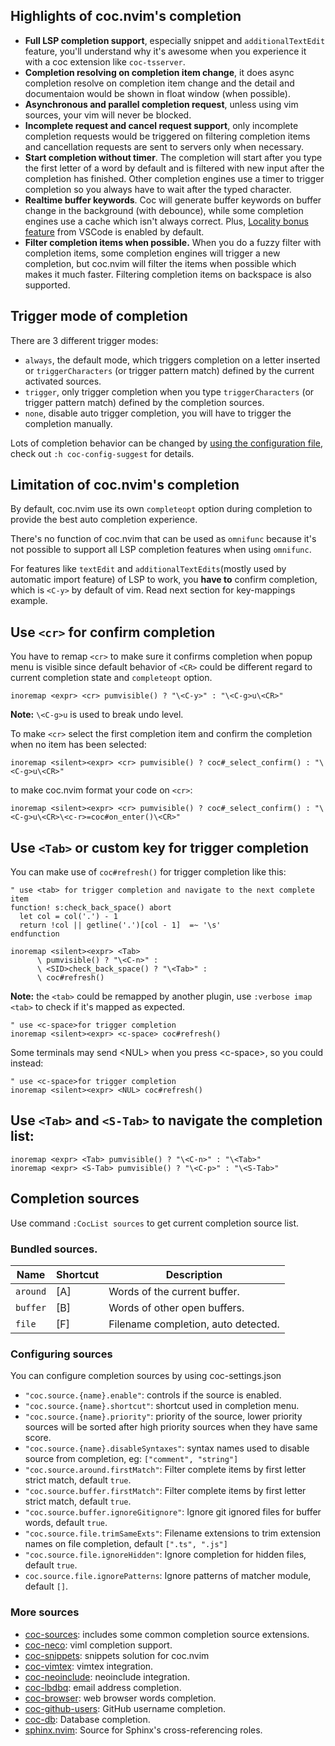 ## Highlights of coc.nvim's completion

* **Full LSP completion support**, especially snippet and `additionalTextEdit` feature, you'll understand why it's awesome when you experience it with a coc extension like `coc-tsserver`.
* **Completion resolving on completion item change**, it does async completion resolve on completion item change and the detail and documentaion would be shown in float window (when possible).
* **Asynchronous and parallel completion request**, unless using vim sources, your vim will never be blocked.
* **Incomplete request and cancel request support**, only incomplete completion requests would be triggered on filtering completion items and cancellation requests are sent to servers only when necessary.
* **Start completion without timer**. The completion will start after you type the first letter of a word by default and is filtered with new input after the completion has finished. Other completion engines use a timer to trigger completion so you always have to wait after the typed character.
* **Realtime buffer keywords**. Coc will generate buffer keywords on buffer change in the background (with debounce), while some completion engines use a cache which isn't always correct.  Plus, [Locality bonus feature](https://code.visualstudio.com/docs/editor/intellisense#_locality-bonus) from VSCode is enabled by default.
* **Filter completion items when possible.** When you do a fuzzy filter with completion items, some completion engines will trigger a new completion, but coc.nvim will filter the items when possible which makes it much faster. Filtering completion items on backspace is also supported.


## Trigger mode of completion

There are 3 different trigger modes:

* `always`, the default mode, which triggers completion on a letter inserted or `triggerCharacters` (or trigger pattern match) defined by the current activated sources.
* `trigger`, only trigger completion when you type `triggerCharacters` (or trigger pattern match) defined by the completion sources.
* `none`, disable auto trigger completion, you will have to trigger the completion manually.

Lots of completion behavior can be changed by [using the configuration file](https://github.com/neoclide/coc.nvim/wiki/Using-the-configuration-file), check out `:h coc-config-suggest` for details.


## Limitation of coc.nvim's completion

By default, coc.nvim use its own `completeopt` option during completion to provide the best auto completion experience.

There's no function of coc.nvim that can be used as `omnifunc` because it's not possible to support all LSP completion features when using `omnifunc`.

For features like `textEdit` and `additionalTextEdits`(mostly used by automatic import feature) of LSP to work, you **have to** confirm completion, which is `<C-y>` by default of vim. Read next section for key-mappings example.

## Use `<cr>` for confirm completion

You have to remap `<cr>` to make sure it confirms completion when popup menu is visible since default behavior of `<CR>` could be different regard to current completion state and `completeopt` option.

``` vim
inoremap <expr> <cr> pumvisible() ? "\<C-y>" : "\<C-g>u\<CR>"
```

**Note:** `\<C-g>u` is used to break undo level.
   
To make `<cr>` select the first completion item and confirm the completion when no item has been selected:

``` vim
inoremap <silent><expr> <cr> pumvisible() ? coc#_select_confirm() : "\<C-g>u\<CR>"
```
to make coc.nvim format your code on `<cr>`:

``` vim
inoremap <silent><expr> <cr> pumvisible() ? coc#_select_confirm() : "\<C-g>u\<CR>\<c-r>=coc#on_enter()\<CR>"
```

## Use `<Tab>` or custom key for trigger completion

You can make use of `coc#refresh()` for trigger completion like this:

``` vim
" use <tab> for trigger completion and navigate to the next complete item
function! s:check_back_space() abort
  let col = col('.') - 1
  return !col || getline('.')[col - 1]  =~ '\s'
endfunction

inoremap <silent><expr> <Tab>
      \ pumvisible() ? "\<C-n>" :
      \ <SID>check_back_space() ? "\<Tab>" :
      \ coc#refresh()
```

**Note:** the `<tab>` could be remapped by another plugin, use `:verbose imap <tab>` to check if it's mapped as expected.

``` vim
" use <c-space>for trigger completion
inoremap <silent><expr> <c-space> coc#refresh()
```
Some terminals may send \<NUL> when you press \<c-space>, so you could instead:
``` vim
" use <c-space>for trigger completion
inoremap <silent><expr> <NUL> coc#refresh()
```

## Use `<Tab>` and `<S-Tab>` to navigate the completion list:

``` vim
inoremap <expr> <Tab> pumvisible() ? "\<C-n>" : "\<Tab>"
inoremap <expr> <S-Tab> pumvisible() ? "\<C-p>" : "\<S-Tab>"
```

## Completion sources

Use command `:CocList sources` to get current completion source list.

### Bundled sources.

Name         |Shortcut| Description                                             
------------ |--------| -------------                                           
`around`     |[A]     |Words of the current buffer.                                
`buffer`     |[B]     |Words of other open buffers.                           
`file`       |[F]     |Filename completion, auto detected.  

### Configuring sources

You can configure completion sources by using coc-settings.json

* `"coc.source.{name}.enable"`: controls if the source is enabled.
* `"coc.source.{name}.shortcut"`: shortcut used in completion menu.
* `"coc.source.{name}.priority"`: priority of the source, lower priority sources will be sorted after high priority sources when they have same score.
* `"coc.source.{name}.disableSyntaxes"`: syntax names used to disable source from completion, eg: `["comment", "string"]`        
* `"coc.source.around.firstMatch"`: Filter complete items by first letter strict match, default `true`.
* `"coc.source.buffer.firstMatch"`: Filter complete items by first letter strict match, default `true`.
* `"coc.source.buffer.ignoreGitignore"`: Ignore git ignored files for buffer words, default `true`.
* `"coc.source.file.trimSameExts"`: Filename extensions to trim extension names on file completion, default `[".ts", ".js"]`
* `"coc.source.file.ignoreHidden"`: Ignore completion for hidden files, default `true`.
* `coc.source.file.ignorePatterns`: Ignore patterns of matcher module, default `[]`.


### More sources

- [coc-sources](https://github.com/neoclide/coc-sources): includes some common
  completion source extensions.
- [coc-neco](https://github.com/neoclide/coc-neco): viml completion support.
- [coc-snippets](https://github.com/neoclide/coc-snippets): snippets solution for coc.nvim
- [coc-vimtex](https://github.com/neoclide/coc-vimtex): vimtex integration.
- [coc-neoinclude](https://github.com/jsfaint/coc-neoinclude): neoinclude
  integration.
- [coc-lbdbq](https://github.com/zidhuss/coc-lbdbq): email address completion.
- [coc-browser](https://github.com/voldikss/coc-browser): web browser words completion.
- [coc-github-users](https://github.com/cb372/coc-github-users): GitHub username completion.
- [coc-db](https://github.com/kristijanhusak/coc-db): Database completion.
- [sphinx.nvim](https://github.com/stsewd/sphinx.nvim): Source for Sphinx's cross-referencing roles.